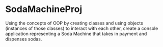 # SodaMachineProj
Using the concepts of OOP by creating classes and using objects (instances of those classes) to interact with each other, create a console application representing a Soda Machine that takes in payment and dispenses sodas. 
